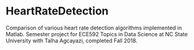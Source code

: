 # HeartRateDetection
Comparison of various heart rate detection algorithms implemented in Matlab.  Semester project for ECE592 Topics in Data Science at NC State University with Talha Agcayazi, completed Fall 2018.
